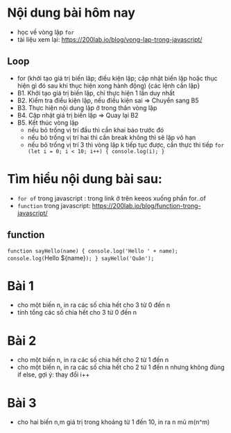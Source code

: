 # Nội dung bài hôm nay

- học về vòng lặp `for`
- tài liệu xem lại: https://200lab.io/blog/vong-lap-trong-javascript/

## Loop

- for (khởi tạo giá trị biến lăp; điều kiện lặp; cập nhật biến lặp hoặc thục hiện gì đó sau khi thục hiện xong hành động)
  {các lệnh cần lặp}
- B1. Khởi tạo giá trị biến lặp, chỉ thực hiện 1 lần duy nhất
- B2. Kiểm tra điều kiện lặp, nếu điều kiện sai => Chuyển sang B5
- B3. Thực hiện nội dung lặp ở trong thân vòng lặp
- B4. Cập nhật giá trị biến lặp => Quay lại B2
- B5. Kết thúc vòng lặp
  - nếu bỏ trống vị trí đầu thì cần khai báo trước đó
  - nếu bỏ trống vị trí hai thì cần break không thì sẽ lặp vô hạn
  - nếu bỏ trống vị trí 3 thì vòng lặp k tiếp tục được, cần thực thi tiếp
    `for (let i = 0; i < 10; i++) {
    console.log(i);
}`

# Tìm hiểu nội dung bài sau:

- `for of` trong javascript : trong link ở trên keeos xuống phần for..of
- `function` trong javascript: https://200lab.io/blog/function-trong-javascript/

## function

`function sayHello(name) {
    console.log('Hello ' + name);
    console.log(`Hello ${name}`);
}
sayHello('Quân');`

# Bài 1

- cho một biến n, in ra các số chia hết cho 3 từ 0 đến n
- tính tổng các số chia hết cho 3 từ 0 đến n

# Bài 2

- cho một biến n, in ra các số chia hết cho 2 từ 1 đến n
- cho một biến n, in ra các số chia hết cho 2 từ 1 đến n nhưng không đùng if else, gợi ý: thay đổi i++

# Bài 3

- cho hai biến n,m giá trị trong khoảng từ 1 đến 10, in ra n mũ m(n^m)
